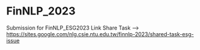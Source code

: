 # FinNLP_2023
Submission for FinNLP_ESG2023 
Link Share Task --> https://sites.google.com/nlg.csie.ntu.edu.tw/finnlp-2023/shared-task-esg-issue
